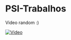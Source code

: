 # PSI-Trabalhos

Video random :)


[![Video](https://img.youtube.com/vi/Ie57fr8pCko/0.jpg)](https://www.youtube.com/watch?v=Ie57fr8pCko)
